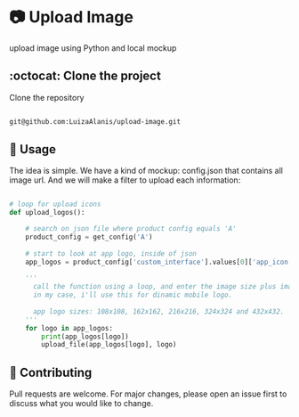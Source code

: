 # :camera: Upload Image

upload image using Python and local mockup

## :octocat: Clone the project

Clone the repository

```bash

git@github.com:LuizaAlanis/upload-image.git

```

## :snake: Usage

The idea is simple. We have a kind of mockup: config.json that contains all image url. And we will make a filter to upload each information:

```python

# loop for upload icons
def upload_logos():

    # search on json file where product config equals 'A'
    product_config = get_config('A')
    
    # start to look at app logo, inside of json
    app_logos = product_config['custom_interface'].values[0]['app_icon']
    
    '''
      call the function using a loop, and enter the image size plus image name. 
      in my case, i'll use this for dinamic mobile logo.
    
      app logo sizes: 108x108, 162x162, 216x216, 324x324 and 432x432.
    '''
    for logo in app_logos:
        print(app_logos[logo])
        upload_file(app_logos[logo], logo)
```

## :rocket: Contributing

Pull requests are welcome. For major changes, please open an issue first
to discuss what you would like to change.
